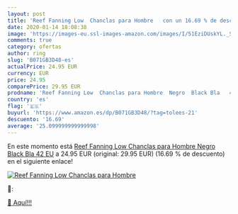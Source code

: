 ```yaml
---
layout: post
title: 'Reef Fanning Low  Chanclas para Hombre   con un 16.69 % de descuento'
date: 2020-01-14 18:08:38
image: 'https://images-eu.ssl-images-amazon.com/images/I/51EziDUskYL._SL200_.jpg'
comments: true
category: ofertas
author: ring
slug: 'B071GB3D48-es'
actualPrice: 24.95 EUR
currency: EUR
price: 24.95
comparePrice: 29.95 EUR
prodname: 'Reef Fanning Low  Chanclas para Hombre  Negro  Black Bla   42 EU'
country: 'es'
flag: '🇪🇸'
buyurl: 'https://www.amazon.es/dp/B071GB3D48/?tag=tolees-21'
descuento: '16.69'
average: '25.099999999999998'
---
```


En este momento está [Reef Fanning Low  Chanclas para Hombre  Negro  Black Bla   42 EU](https://www.amazon.es/dp/B071GB3D48/?tag=tolees-21) a 24.95 EUR (original: 29.95 EUR) (16.69 %  de descuento) en el siguiente enlace!

[![Reef Fanning Low  Chanclas para Hombre  ](https://images-eu.ssl-images-amazon.com/images/I/51EziDUskYL._SL200_.jpg)](https://www.amazon.es/dp/B071GB3D48/?tag=tolees-21)

🔎:


[🛒 Aquí!!!](https://www.amazon.es/dp/B071GB3D48/?tag=tolees-21)
